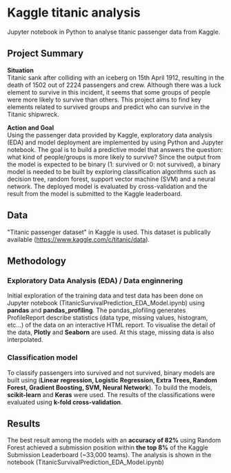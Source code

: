 # Kaggle titanic analysis
Jupyter notebook in Python to analyse titanic passenger data from Kaggle.

## Project Summary
**Situation**  
Titanic sank after colliding with an iceberg on 15th April 1912, resulting in the death of 1502 out of 2224 passengers and crew. Although there was a luck element to survive in this incident, it seems that some groups of people were more likely to survive than others. This project aims to find key elements related to survived groups and predict who can survive in the Titanic shipwreck.  
  
**Action and Goal**  
Using the passenger data provided by Kaggle, exploratory data analysis (EDA) and model deployment are implemented by using Python and Jupyter notebook. The goal is to build a predictive model that answers the question: what kind of people/groups is more likely to survive? Since the output from the model is expected to be binary (1: survived or 0: not survived), a binary model is needed to be built by exploring classification algorithms such as decision tree, random forest, support vector machine (SVM) and a neural network. The deployed model is evaluated by cross-validation and the result from the model is submitted to the Kaggle leaderboard.

## Data
"Titanic passenger dataset" in Kaggle is used. This dataset is publically available (https://www.kaggle.com/c/titanic/data).

## Methodology
### Exploratory Data Analysis (EDA) / Data enginnering
Initial exploration of the training data and test data has been done on Jupyter notebook (TitanicSurvivalPrediction_EDA_Model.ipynb) using **pandas** and **pandas_profiling**. The pandas_plofiling generates ProfileReport describe statistics (data type, missing values, histogram, etc...) of the data on an interactive HTML report. To visualise the detail of the data, **Plotly** and **Seaborn** are used. At this stage, missing data is also interpolated.
  
### Classification model
To classify passengers into survived and not survived, binary models are built using (**Linear regression, Logistic Regression, Extra Trees, Random Forest, Gradient Boosting, SVM, Neural Network**). To build the models, **scikit-learn** and **Keras** were used. The results of the classifications were evaluated using **k-fold cross-validation**. 

## Results
The best result among the models with an **accuracy of 82%** using Random Forest achieved a submission position within **the top 8%** of the Kaggle Submission Leaderboard (~33,000 teams). The analysis is shown in the notebook (TitanicSurvivalPrediction_EDA_Model.ipynb)
